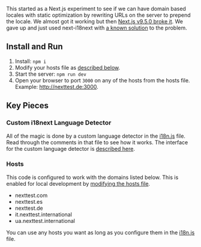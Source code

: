 This started as a Next.js experiment to see if we can have domain based locales with static optimization by rewriting URLs on the server to prepend the locale. We almost got it working but then [Next.js v9.5.0 broke it](issues/3). We gave up and just used next-i18next with [a known solution](https://github.com/isaachinman/next-i18next/issues/16#issuecomment-520853281) to the problem.

## Install and Run

1. Install: `npm i`
2. Modify your hosts file as [described below](#hosts).
2. Start the server: `npm run dev`
3. Open your browser to port `3000` on any of the hosts from the hosts file. Example: http://nexttest.de:3000.

## Key Pieces

### Custom i18next Language Detector

All of the magic is done by a custom language detector in the [i18n.js](src/i18n.js) file. Read through the comments in that file to see how it works. The interface for the custom language detector is [described here](https://github.com/i18next/i18next-http-middleware#interface).

### Hosts

This code is configured to work with the domains listed below. This is enabled for local development by [modifying the hosts file](https://www.hostgator.com/help/article/how-do-i-change-my-hosts-file).

- nexttest.com
- nexttest.es
- nexttest.de
- it.nexttest.international
- ua.nexttest.international

You can use any hosts you want as long as you configure them in the [i18n.js](src/i18n.js) file.